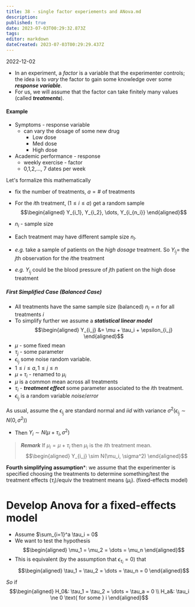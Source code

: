 ```yaml
---
title: 38 - single factor experiements and ANova.md
description: 
published: true
date: 2023-07-03T00:29:32.873Z
tags: 
editor: markdown
dateCreated: 2023-07-03T00:29:29.437Z
---
```


2022-12-02

- In an experiment, a *factor* is a variable that the experimenter controls; the idea is to *vary* the factor to gain some knowledge over some ***response variable***.
- For us, we will assume that the factor can take finitely many values (called ***treatments***).

#### Example
- Symptoms - response variable
    - can vary the dosage of some new drug
        - Low dose
        - Med dose
        - High dose
- Academic performance - response
    - weekly exercise - factor
    - 0,1,2,..., 7 dates per week

Let's formalize this mathematically
- fix the number of treatments, $a = \#$ of treatments
- For the $i$th treatment, $(1 \le i \le a)$ get a random sample
$$\begin{aligned}
    Y_{i_1}, Y_{i_2}, \dots, Y_{i_{n_i}}
\end{aligned}$$
- $n_i$ - sample size
- Each treatment may have different sample size $n_I$.


- *e.g.* take a sample of patients on the *high dosage* treatment. So $Y_{i_j} =$ the $j$th observation for the $i$the treatment
- *e.g.* $Y_{i_j}$ could be the blood pressure of $j$th patient on the high dose treatment

##### First Simplified Case (Balanced Case)
- All treatments have the same sample size (balanced) $n_i = n$ for all treatments $i$
- To simplify further we assume a ***statistical linear model***
$$\begin{aligned}
    Y_{i_j} &= \mu + \tau_i + \epsilon_{i_j}
\end{aligned}$$
- $\mu$ - some fixed mean
- $\tau_j$ - some parameter
- $\epsilon_{i_j}$ some noise random variable.
- $1 \le i \le a, 1 \le j \le n$
- $\mu + \tau_i$ - renamed to $\mu_i$
- $\mu$ is a common mean across all treatments
- $\tau_i$ - ***treatment effect*** some parameter associated to the $i$th treatment.
- $\epsilon_{i_j}$ is a random variable *noise*/*error*

As usual, assume the $\epsilon_{i_j}$ are standard normal and *iid* with variance $\sigma^2 (\epsilon_{i_j} \sim N(0, \sigma^2))$
- Then $Y_i \sim N(\mu + \tau_i, \sigma^2)$

> ***Remark***
> If $\mu_i = \mu + \tau_i$ then $\mu_i$ is the $i$th treatment mean.
> $$\begin{aligned}
>     Y_{i_j} \sim N(\mu_i, \sigma^2)
> \end{aligned}$$

**Fourth simplifying assumption***: we assume that the experimenter is specified choosing the treatments to determine something/test the treatment effects ($\tau_i$)/equiv the treatment means ($\mu_i$). (fixed-effects model)

# Develop Anova for a fixed-effects model
- Assume $\sum_{i=1}^a \tau_i = 0$
- We want to test the hypothesis
$$\begin{aligned}
    \mu_1 = \mu_2 = \dots = \mu_n
\end{aligned}$$
- This is equivalent (by the assumption that $\epsilon_{\tau_i} = 0$) that
$$\begin{aligned}
    \tau_1 = \tau_2 = \dots = \tau_n = 0
\end{aligned}$$

*So* if
$$\begin{aligned}
    H_0&: \tau_1 = \tau_2 = \dots = \tau_a = 0 \\
    H_a&: \tau_i \ne 0 \text{ for some } i
\end{aligned}$$
